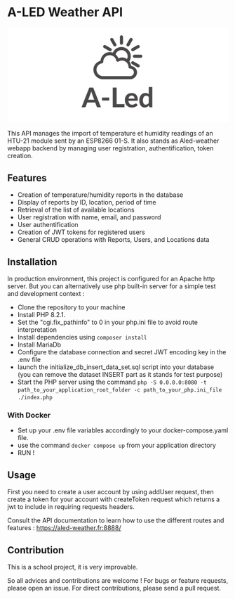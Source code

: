 # A-LED Weather API

![Aled logo](logo.png)

This API manages the import of temperature et humidity readings of an HTU-21 module sent by an ESP8266 01-S. 
It also stands as Aled-weather webapp backend by managing user registration, authentification, token creation. 

## Features

- Creation of temperature/humidity reports in the database
- Display of reports by ID, location, period of time
- Retrieval of the list of available locations
- User registration with name, email, and password
- User authentification
- Creation of JWT tokens for registered users
- General CRUD operations with Reports, Users, and Locations data

## Installation

In production environment, this project is configured for an Apache http server.
But you can alternatively use php built-in server for a simple test and development context :

- Clone the repository to your machine
- Install PHP 8.2.1.
- Set the "cgi.fix_pathinfo" to 0 in your php.ini file to avoid route interpretation
- Install dependencies using `composer install`
- Install MariaDb
- Configure the database connection and secret JWT encoding key in the .env file
- launch the initialize_db_insert_data_set.sql script into your database (you can remove the dataset INSERT part as it stands for test purpose)
- Start the PHP server using the command `php -S 0.0.0.0:8080 -t path_to_your_application_root_folder -c path_to_your_php.ini_file ./index.php` 

### With Docker

- Set up your .env file variables accordingly to your docker-compose.yaml file.
- use the command `docker compose up` from your application directory
- RUN !

## Usage

First you need to create a user account by using addUser request, then create a token for your account with createToken request which returns a jwt to include in requiring requests headers.

Consult the API documentation to learn how to use the different routes and features : https://aled-weather.fr:8888/

## Contribution

This is a school project, it is very improvable.

So all advices and contributions are welcome ! For bugs or feature requests, please open an issue. For direct contributions, please send a pull request.